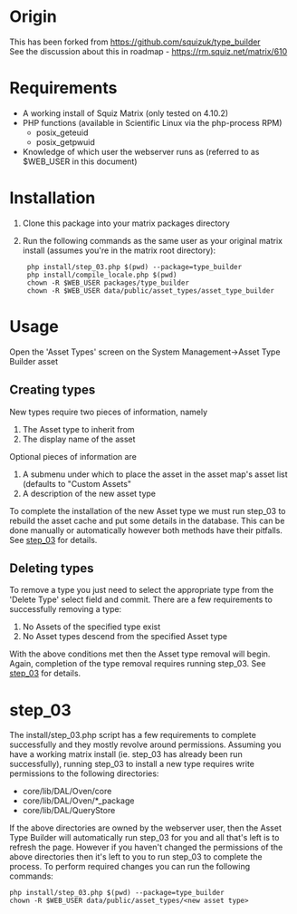 # Origin
This has been forked from https://github.com/squizuk/type_builder  
See the discussion about this in roadmap - https://rm.squiz.net/matrix/610

# Requirements
* A working install of Squiz Matrix (only tested on 4.10.2)
* PHP functions (available in Scientific Linux via the php-process RPM)
	* posix_geteuid
	* posix_getpwuid
* Knowledge of which user the webserver runs as (referred to as $WEB_USER in this document)

# Installation
1. Clone this package into your matrix packages directory
1. Run the following commands as the same user as your original matrix install (assumes you're in the matrix root directory):

		php install/step_03.php $(pwd) --package=type_builder
		php install/compile_locale.php $(pwd)
		chown -R $WEB_USER packages/type_builder
		chown -R $WEB_USER data/public/asset_types/asset_type_builder

# Usage
Open the 'Asset Types' screen on the System Management->Asset Type Builder asset

## Creating types
New types require two pieces of information, namely

1. The Asset type to inherit from
1. The display name of the asset

Optional pieces of information are

1. A submenu under which to place the asset in the asset map's asset list (defaults to "Custom Assets"
1. A description of the new asset type

To complete the installation of the new Asset type we must run step_03 to rebuild the asset cache and put some details in the database.  This can be done manually or automatically however both methods have their pitfalls.  See [step_03](#step_03) for details.

## Deleting types
To remove a type you just need to select the appropriate type from the 'Delete Type' select field and commit.  There are a few requirements to successfully removing a type:

1. No Assets of the specified type exist
1. No Asset types descend from the specified Asset type

With the above conditions met then the Asset type removal will begin.  Again, completion of the type removal requires running step_03.  See [step_03](#step_03) for details.

# step_03
The install/step_03.php script has a few requirements to complete successfully and they mostly revolve around permissions.  Assuming you have a working matrix install (ie. step_03 has already been run successfully), running step_03 to install a new type requires write permissions to the following directories:
- core/lib/DAL/Oven/core
- core/lib/DAL/Oven/*_package
- core/lib/DAL/QueryStore

If the above directories are owned by the webserver user, then the Asset Type Builder will automatically run step_03 for you and all that's left is to refresh the page.  However if you haven't changed the permissions of the above directories then it's left to you to run step_03 to complete the process.  To perform required changes you can run the following commands:

	php install/step_03.php $(pwd) --package=type_builder
	chown -R $WEB_USER data/public/asset_types/<new asset type>

